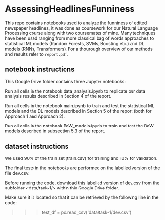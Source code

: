 # AssessingHeadlinesFunniness

This repo contains notebooks used to analyze the funniness of edited newspaper headlines, it was done as coursework for our Natural Language Processing course along with two coursemates of mine. Many techniques have been used ranging from more classical bag of words approaches to statistical ML models (Random Forests, SVMs, Boosting etc.) and DL models (RNNs, Transformers). For a thourough overview of our methods and results refer to ```report.pdf```.

## notebook instructions

This Google Drive folder contains three Jupyter notebooks:

Run all cells in the notebook data_analysis.ipynb to replicate our data analysis results described in Section 4 of the report.

Run all cells in the notebook main.ipynb to train and test the statistical ML models and the DL models described in Section 5 of the report (both for Approach 1 and Approach 2).

Run all cells in the notebook BoW_models.ipynb to train and test the BoW models described in subsection 5.3 of the report.


## dataset instructions

We used 90% of the train set (train.csv) for training and 10% for validation.

The final tests in the notebooks are performed on the labelled version of the file dev.csv. 

Before running the code, download this labelled version of dev.csv from the subfolder <data/task-1/> within this Google Drive folder. 

Make sure it is located so that it can be retrieved by the following line in the code:
>>> test_df = pd.read_csv('data/task-1/dev.csv')

